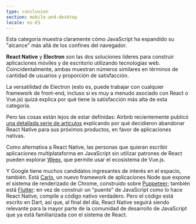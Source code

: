 ```yaml
---
type: conclusion
section: mobile-and-desktop
locale: es-ES
---
```

 Esta categoría muestra claramente cómo JavaScript ha expandido su "alcance" más allá de los confines del navegador.

**React Native** y **Electron** son las dos soluciones líderes para construir aplicaciones móviles y de escritorio utilizando tecnologías web. Coincidentalmente, ambas muestran números similares en términos de cantidad de usuarios y proporción de satisfacción.

La versatilidad de Electron (esto es, puede trabajar con cualquier framework de front-end, incluso si es muy a menudo asociado con React o Vue.js) quizá explica por qué tiene la satisfacción más alta de esta categoría.

Pero las cosas están lejos de estar definidas: Airbnb recientemente publicó [una detallada serie de artículos](https://medium.com/airbnb-engineering/react-native-at-airbnb-f95aa460be1c) explicando por qué decidieron abandonar React Native para sus próximos productos, en favor de aplicaciones nativas.

Como alternativa a React Native, las personas que quieran escribir aplicaciones multiplataforma en JavaScript sin utilizar patrones de React pueden explorar [Weex](https://weex.apache.org/), que permite usar el ecosistema de Vue.js.

Y Google tiene muchos candidatos ingresantes de interés en el espacio, también. Está [Carlo](https://github.com/GoogleChromeLabs/carlo), un nuevo framework de aplicaciones Node que expone el sistema de renderizado de Chrome, construido sobre [Puppeteer](https://github.com/GoogleChrome/puppeteer); también está [Flutter](https://flutter.io/): en vez de construir un "puente" de JavaScript como lo hace React Native, compile a código nativo verdadero. Pero el código está escrito en Dart, así que, al final del día, React Native seguirá siendo relevante para la mayor parte de la comunidad de desarrollo de JavaScript que ya está familiarizada con el sistema de React.